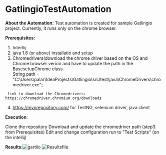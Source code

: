 # GatlingioTestAutomation

**About the Automation:**
Test automation is created for sample Gatlingio project. 
Currently, it runs only on the chrome browser.

**Prerequisites:**
   
   1. Interllij 
   2. java 1.8 (or above) installatio and setup
   3. Chromedrivers(download the chrome driver based on the OS and Chrome browser verion and have to update the path in the BasesetupChrome class-         
      String path = "C:\\Users\\palar\\IdeaProjects\\Gatlingio\\src\\test\\java\\ChromeDrivers\\chromedriver.exe";
      
     link to download the Chromedrivers: https://chromedriver.chromium.org/downloads
     
   4. https://mvnrepository.com/  for TestNG, selenium driver, java client
   
   
**Execution**:
   
  Clone the repository
  Download and update the chromedriver path (step3 from Prerequisites)
  Edit and change configuration run to "Test Scripts" (on the intellij)
  
**Results:**![gartilo](https://user-images.githubusercontent.com/102626297/160716256-9a02d93e-7f37-41e4-bc39-fe56d7e9fb2f.png)
![Resultsfile](https://user-images.githubusercontent.com/102626297/160716258-c233dd3c-2821-4a54-8219-2657d3021463.png)
